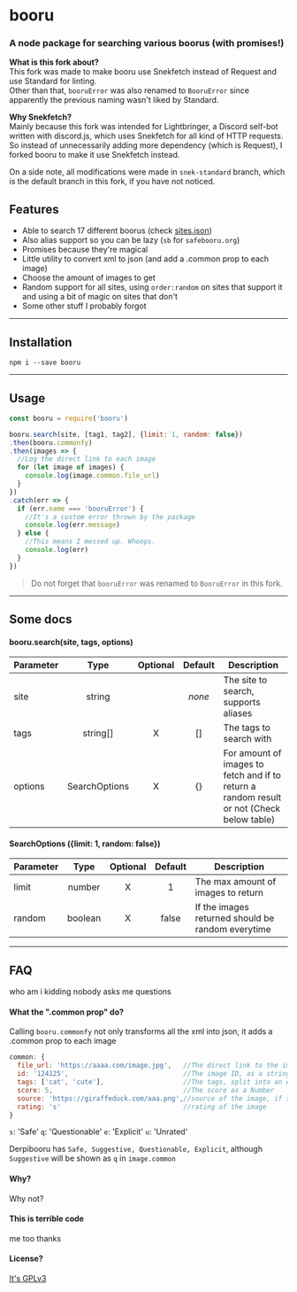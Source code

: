 # booru
### A node package for searching various boorus (with promises!)

**What is this fork about?**  
This fork was made to make booru use Snekfetch instead of Request and use Standard for linting.  
Other than that, `booruError` was also renamed to `BooruError` since apparently the previous naming wasn't liked by Standard.

**Why Snekfetch?**  
Mainly because this fork was intended for Lightbringer, a Discord self-bot written with discord.js, which uses Snekfetch for all kind of HTTP requests. So instead of unnecessarily adding more dependency (which is Request), I forked booru to make it use Snekfetch instead.

On a side note, all modifications were made in `snek-standard` branch, which is the default branch in this fork, if you have not noticed.

## Features

- Able to search 17 different boorus (check [sites.json](./sites.json))
- Also alias support so you can be lazy (`sb` for `safebooru.org`)
- Promises because they're magical
- Little utility to convert xml to json (and add a .common prop to each image)
- Choose the amount of images to get
- Random support for all sites, using `order:random` on sites that support it and using a bit of magic on sites that don't
- Some other stuff I probably forgot

---

## Installation
```
npm i --save booru
```

---

## Usage
```js
const booru = require('booru')

booru.search(site, [tag1, tag2], {limit: 1, random: false})
.then(booru.commonfy)
.then(images => {
  //Log the direct link to each image
  for (let image of images) {
    console.log(image.common.file_url)
  }
})
.catch(err => {
  if (err.name === 'booruError') {
    //It's a custom error thrown by the package
    console.log(err.message)
  } else {
    //This means I messed up. Whoops.
    console.log(err)
  }
})
```
> Do not forget that `booruError` was renamed to `BooruError` in this fork.
---
## Some docs
#### booru.search(site, tags, options)
| Parameter | Type          | Optional | Default | Description |
|-----------|:-------------:|:--------:|:-------:|-------------|
| site      | string        |          | *none*  | The site to search, supports aliases
| tags      | string[]      |    X     | []      | The tags to search with
| options   | SearchOptions |    X     | {}      | For amount of images to fetch and if to return a random result or not (Check below table)

#### SearchOptions ({limit: 1, random: false})
| Parameter | Type          | Optional | Default | Description |
|-----------|:-------------:|:--------:|:-------:|-------------|
| limit     | number        |    X     | 1       | The max amount of images to return
| random    | boolean       |    X     | false   | If the images returned should be random everytime

---
## FAQ
who am i kidding nobody asks me questions
#### What the ".common prop" do?
Calling `booru.commonfy` not only transforms all the xml into json, it adds a .common prop to each image

```js
common: {
  file_url: 'https://aaaa.com/image.jpg',   //The direct link to the image, ready to post
  id: '124125',                             //The image ID, as a string
  tags: ['cat', 'cute'],                    //The tags, split into an Array
  score: 5,                                 //The score as a Number
  source: 'https://giraffeduck.com/aaa.png',//source of the image, if supplied
  rating: 's'                               //rating of the image
}
```

`s`: 'Safe'
`q`: 'Questionable'
`e`: 'Explicit'
`u`: 'Unrated'

Derpibooru has `Safe, Suggestive, Questionable, Explicit`, although `Suggestive` will be shown as `q` in `image.common`

#### Why?
Why not?

#### This is terrible code
me too thanks

#### License?
[It's GPLv3](http://choosealicense.com/licenses/gpl-3.0/)
